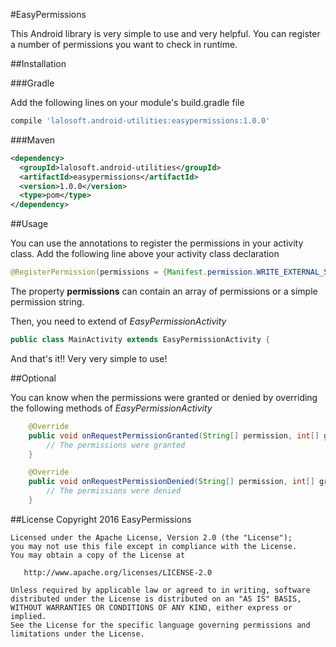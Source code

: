 #EasyPermissions

This Android library is very simple to use and very helpful. You can register a number of permissions you want to check in runtime.

##Installation

###Gradle

Add the following lines on your module's build.gradle file
```gradle
compile 'lalosoft.android-utilities:easypermissions:1.0.0'
```


###Maven
```xml
<dependency>
  <groupId>lalosoft.android-utilities</groupId>
  <artifactId>easypermissions</artifactId>
  <version>1.0.0</version>
  <type>pom</type>
</dependency>
```

##Usage

You can use the annotations to register the permissions in your activity class. Add the following line above your activity class declaration

```java
@RegisterPermission(permissions = {Manifest.permission.WRITE_EXTERNAL_STORAGE, Manifest.permission.READ_EXTERNAL_STORAGE})
```

The property **permissions** can contain an array of permissions or a simple permission string.

Then, you need to extend of _EasyPermissionActivity_

```java
public class MainActivity extends EasyPermissionActivity {
```

And that's it!! Very very simple to use!

##Optional

You can know when the permissions were granted or denied by overriding the following methods of _EasyPermissionActivity_

```java
    @Override
    public void onRequestPermissionGranted(String[] permission, int[] grantResults) {
        // The permissions were granted
    }

    @Override
    public void onRequestPermissionDenied(String[] permission, int[] grantResults) {
        // The permissions were denied
    }
```

##License
    Copyright 2016 EasyPermissions

    Licensed under the Apache License, Version 2.0 (the "License");
    you may not use this file except in compliance with the License.
    You may obtain a copy of the License at

       http://www.apache.org/licenses/LICENSE-2.0

    Unless required by applicable law or agreed to in writing, software
    distributed under the License is distributed on an "AS IS" BASIS,
    WITHOUT WARRANTIES OR CONDITIONS OF ANY KIND, either express or implied.
    See the License for the specific language governing permissions and
    limitations under the License.
